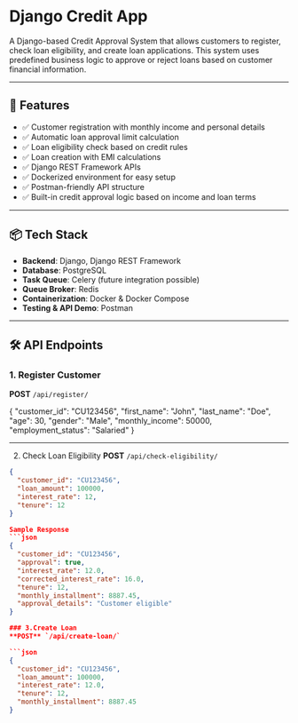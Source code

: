 # Django Credit App

A Django-based Credit Approval System that allows customers to register, check loan eligibility, and create loan applications. This system uses predefined business logic to approve or reject loans based on customer financial information.

---

## 🚀 Features

- ✅ Customer registration with monthly income and personal details
- ✅ Automatic loan approval limit calculation
- ✅ Loan eligibility check based on credit rules
- ✅ Loan creation with EMI calculations
- ✅ Django REST Framework APIs
- ✅ Dockerized environment for easy setup
- ✅ Postman-friendly API structure
- ✅ Built-in credit approval logic based on income and loan terms

---

## 📦 Tech Stack

- **Backend**: Django, Django REST Framework
- **Database**: PostgreSQL
- **Task Queue**: Celery (future integration possible)
- **Queue Broker**: Redis
- **Containerization**: Docker & Docker Compose
- **Testing & API Demo**: Postman

---

## 🛠️ API Endpoints

### 1. Register Customer  
**POST** `/api/register/`


{
  "customer_id": "CU123456",
  "first_name": "John",
  "last_name": "Doe",
  "age": 30,
  "gender": "Male",
  "monthly_income": 50000,
  "employment_status": "Salaried"
}


---
2. Check Loan Eligibility
**POST** `/api/check-eligibility/`

```json
{
  "customer_id": "CU123456",
  "loan_amount": 100000,
  "interest_rate": 12,
  "tenure": 12
}

Sample Response
```json
{
  "customer_id": "CU123456",
  "approval": true,
  "interest_rate": 12.0,
  "corrected_interest_rate": 16.0,
  "tenure": 12,
  "monthly_installment": 8887.45,
  "approval_details": "Customer eligible"
}

### 3.Create Loan
**POST** `/api/create-loan/`

```json
{
  "customer_id": "CU123456",
  "loan_amount": 100000,
  "interest_rate": 12.0,
  "tenure": 12,
  "monthly_installment": 8887.45
}




